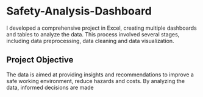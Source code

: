 # Safety-Analysis-Dashboard
I developed a comprehensive project in Excel, creating multiple dashboards and tables to analyze the data. This process involved several stages, including data preprocessing, data cleaning and data visualization.

## Project Objective											
The data is aimed at providing insights and recommendations to improve a safe working environment, reduce hazards and costs. By analyzing the data, informed decisions are made
